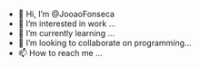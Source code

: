 - 👋 Hi, I’m @JooaoFonseca
- 👀 I’m interested in work ...
- 🌱 I’m currently learning ...
- 💞️ I’m looking to collaborate on programming...
- 📫 How to reach me ...

<!---
JooaoFonseca/JooaoFonseca is a ✨ special ✨ repository because its `README.md` (this file) appears on your GitHub profile.
You can click the Preview link to take a look at your changes.
--->
